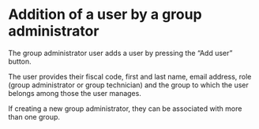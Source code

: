 # Addition of a user by a group administrator

The group administrator user adds a user by pressing the “Add user” button.

The user provides their fiscal code, first and last name, email address, role (group administrator or group technician) and the group to which the user belongs among those the user manages.

If creating a new group administrator, they can be associated with more than one group.
